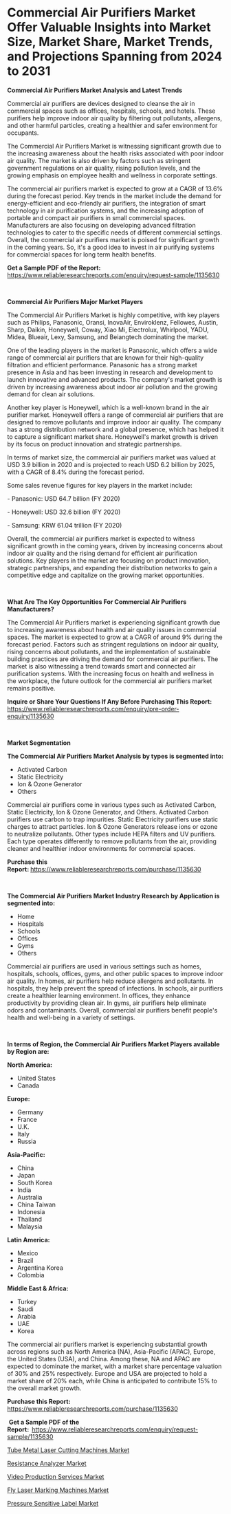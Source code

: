 <p><h1>Commercial Air Purifiers Market Offer Valuable Insights into Market Size, Market Share, Market Trends, and Projections Spanning from 2024 to 2031</h1></p><p><strong>Commercial Air Purifiers Market Analysis and Latest Trends</strong></p>
<p><p>Commercial air purifiers are devices designed to cleanse the air in commercial spaces such as offices, hospitals, schools, and hotels. These purifiers help improve indoor air quality by filtering out pollutants, allergens, and other harmful particles, creating a healthier and safer environment for occupants.</p><p>The Commercial Air Purifiers Market is witnessing significant growth due to the increasing awareness about the health risks associated with poor indoor air quality. The market is also driven by factors such as stringent government regulations on air quality, rising pollution levels, and the growing emphasis on employee health and wellness in corporate settings.</p><p>The commercial air purifiers market is expected to grow at a CAGR of 13.6% during the forecast period. Key trends in the market include the demand for energy-efficient and eco-friendly air purifiers, the integration of smart technology in air purification systems, and the increasing adoption of portable and compact air purifiers in small commercial spaces. Manufacturers are also focusing on developing advanced filtration technologies to cater to the specific needs of different commercial settings. Overall, the commercial air purifiers market is poised for significant growth in the coming years.  So, it's a good idea to invest in air purifying systems for commercial spaces for long term health benefits.</p></p>
<p><strong>Get a Sample PDF of the Report:&nbsp;</strong> <a href="https://www.reliableresearchreports.com/enquiry/request-sample/1135630">https://www.reliableresearchreports.com/enquiry/request-sample/1135630</a></p>
<p>&nbsp;</p>
<p><strong>Commercial Air Purifiers Major Market Players</strong></p>
<p><p>The Commercial Air Purifiers Market is highly competitive, with key players such as Philips, Panasonic, Oransi, InovaAir, Enviroklenz, Fellowes, Austin, Sharp, Daikin, Honeywell, Coway, Xiao Mi, Electrolux, Whirlpool, YADU, Midea, Blueair, Lexy, Samsung, and Beiangtech dominating the market.</p><p>One of the leading players in the market is Panasonic, which offers a wide range of commercial air purifiers that are known for their high-quality filtration and efficient performance. Panasonic has a strong market presence in Asia and has been investing in research and development to launch innovative and advanced products. The company's market growth is driven by increasing awareness about indoor air pollution and the growing demand for clean air solutions.</p><p>Another key player is Honeywell, which is a well-known brand in the air purifier market. Honeywell offers a range of commercial air purifiers that are designed to remove pollutants and improve indoor air quality. The company has a strong distribution network and a global presence, which has helped it to capture a significant market share. Honeywell's market growth is driven by its focus on product innovation and strategic partnerships.</p><p>In terms of market size, the commercial air purifiers market was valued at USD 3.9 billion in 2020 and is projected to reach USD 6.2 billion by 2025, with a CAGR of 8.4% during the forecast period. </p><p>Some sales revenue figures for key players in the market include:</p><p>- Panasonic: USD 64.7 billion (FY 2020)</p><p>- Honeywell: USD 32.6 billion (FY 2020)</p><p>- Samsung: KRW 61.04 trillion (FY 2020)</p><p>Overall, the commercial air purifiers market is expected to witness significant growth in the coming years, driven by increasing concerns about indoor air quality and the rising demand for efficient air purification solutions. Key players in the market are focusing on product innovation, strategic partnerships, and expanding their distribution networks to gain a competitive edge and capitalize on the growing market opportunities.</p></p>
<p>&nbsp;</p>
<p><strong>What Are The Key Opportunities For Commercial Air Purifiers Manufacturers?</strong></p>
<p><p>The Commercial Air Purifiers market is experiencing significant growth due to increasing awareness about health and air quality issues in commercial spaces. The market is expected to grow at a CAGR of around 9% during the forecast period. Factors such as stringent regulations on indoor air quality, rising concerns about pollutants, and the implementation of sustainable building practices are driving the demand for commercial air purifiers. The market is also witnessing a trend towards smart and connected air purification systems. With the increasing focus on health and wellness in the workplace, the future outlook for the commercial air purifiers market remains positive.</p></p>
<p><strong>Inquire or Share Your Questions If Any Before Purchasing This Report:</strong> <a href="https://www.reliableresearchreports.com/enquiry/pre-order-enquiry/1135630">https://www.reliableresearchreports.com/enquiry/pre-order-enquiry/1135630</a></p>
<p>&nbsp;</p>
<p><strong>Market Segmentation</strong></p>
<p><strong>The Commercial Air Purifiers Market Analysis by types is segmented into:</strong></p>
<p><ul><li>Activated Carbon</li><li>Static Electricity</li><li>Ion & Ozone Generator</li><li>Others</li></ul></p>
<p><p>Commercial air purifiers come in various types such as Activated Carbon, Static Electricity, Ion & Ozone Generator, and Others. Activated Carbon purifiers use carbon to trap impurities. Static Electricity purifiers use static charges to attract particles. Ion & Ozone Generators release ions or ozone to neutralize pollutants. Other types include HEPA filters and UV purifiers. Each type operates differently to remove pollutants from the air, providing cleaner and healthier indoor environments for commercial spaces.</p></p>
<p><strong>Purchase this Report:&nbsp;</strong><a href="https://www.reliableresearchreports.com/purchase/1135630">https://www.reliableresearchreports.com/purchase/1135630</a></p>
<p>&nbsp;</p>
<p><strong>The Commercial Air Purifiers Market Industry Research by Application is segmented into:</strong></p>
<p><ul><li>Home</li><li>Hospitals</li><li>Schools</li><li>Offices</li><li>Gyms</li><li>Others</li></ul></p>
<p><p>Commercial air purifiers are used in various settings such as homes, hospitals, schools, offices, gyms, and other public spaces to improve indoor air quality. In homes, air purifiers help reduce allergens and pollutants. In hospitals, they help prevent the spread of infections. In schools, air purifiers create a healthier learning environment. In offices, they enhance productivity by providing clean air. In gyms, air purifiers help eliminate odors and contaminants. Overall, commercial air purifiers benefit people's health and well-being in a variety of settings.</p></p>
<p>&nbsp;</p>
<p><strong>In terms of Region, the Commercial Air Purifiers Market Players available by Region are:</strong></p>
<p>
    <p> <strong> North America: </strong>
        <ul>
            <li>United States</li>
            <li>Canada</li>
        </ul>
        </p> 
    <p> <strong> Europe: </strong>
        <ul>
            <li>Germany</li>
            <li>France</li>
            <li>U.K.</li>
            <li>Italy</li>
            <li>Russia</li>
        </ul>
        </p> 
    <p> <strong> Asia-Pacific: </strong>
        <ul>
            <li>China</li>
            <li>Japan</li>
            <li>South Korea</li>
            <li>India</li>
            <li>Australia</li>
            <li>China Taiwan</li>
            <li>Indonesia</li>
            <li>Thailand</li>
            <li>Malaysia</li>
        </ul>
        </p> 
    <p> <strong> Latin America: </strong>
        <ul>
            <li>Mexico</li>
            <li>Brazil</li>
            <li>Argentina Korea</li>
            <li>Colombia</li>
        </ul>
        </p> 
    <p> <strong> Middle East & Africa: </strong>
        <ul>
            <li>Turkey</li>
            <li>Saudi</li>
            <li>Arabia</li>
            <li>UAE</li>
            <li>Korea</li>
        </ul>
    </p>
    </p>
<p><p>The commercial air purifiers market is experiencing substantial growth across regions such as North America (NA), Asia-Pacific (APAC), Europe, the United States (USA), and China. Among these, NA and APAC are expected to dominate the market, with a market share percentage valuation of 30% and 25% respectively. Europe and USA are projected to hold a market share of 20% each, while China is anticipated to contribute 15% to the overall market growth.</p></p>
<p><strong>Purchase this Report: </strong><a href="https://www.reliableresearchreports.com/purchase/1135630">https://www.reliableresearchreports.com/purchase/1135630</a></p>
<p>&nbsp;<strong>Get a Sample PDF of the Report:&nbsp;&nbsp;</strong><a href="https://www.reliableresearchreports.com/enquiry/request-sample/1135630">https://www.reliableresearchreports.com/enquiry/request-sample/1135630</a></p>
<p><strong></strong></p>
<p><p><a href="https://github.com/edytherolanlouisejk1miz0wig/Market-Research-Report-List-1/blob/main/tube-metal-laser-cutting-machines-market.md">Tube Metal Laser Cutting Machines Market</a></p><p><a href="https://issuu.com/reportprime-2/docs/resistance-analyzer-market-size-2030.pptx">Resistance Analyzer Market</a></p><p><a href="https://medium.com/@annaalexander40/decoding-video-production-services-market-metrics-market-share-trends-and-growth-patterns-280051fb8028">Video Production Services Market</a></p><p><a href="https://github.com/peachesmcdowel1/Market-Research-Report-List-1/blob/main/fly-laser-marking-machines-market.md">Fly Laser Marking Machines Market</a></p><p><a href="https://issuu.com/reportprime-2/docs/pressure-sensitive-label-market-size-2030.pptx">Pressure Sensitive Label Market</a></p></p>